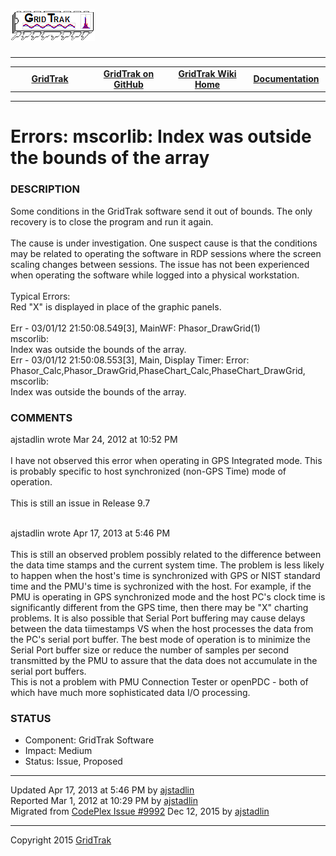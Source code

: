 <html lang="en">
<body>
<!--HtmlToGmd.Body-->
<div id="NavigationMenu">
<h1><a href="https://github.com/ajstadlin/GridTrak/blob/master/Documentation/wiki/GridTrak_Home.md">
<img src="https://github.com/ajstadlin/GridTrak/blob/master/Documentation/wiki/GridTrak_Logo.png" alt="Open Source SynchroPhasor PMU" /></a></h1>
<hr />
<table style="width: 100%; border-collapse: collapse; border: 0px solid gray;">
<tr>
<td style="width: 25%; text-align:center;"><b><a href="http://www.gridtrak.com">GridTrak</a></b></td>
<td style="width: 25%; text-align:center;"><b><a href="https://github.com/ajstadlin/GridTrak">GridTrak on GitHub</a></b></td>
<td style="width: 25%; text-align:center;"><b><a href="https://github.com/ajstadlin/GridTrak/blob/master/Documentation/wiki/GridTrak_Home.md">GridTrak Wiki Home</a></b></td>
<td style="width: 25%; text-align:center;"><b><a href="https://github.com/ajstadlin/GridTrak/blob/master/Documentation/wiki/GridTrak_Documentation_Home.md">Documentation</a></b></td>
</tr>
</table>
</div>
<hr />
<!--/HtmlToGmd.Body-->
<div class="WikiContent">
<h1>Errors: mscorlib: Index was outside the bounds of the array</h1>
<h3>DESCRIPTION</h3>
Some conditions in the GridTrak software send it out of bounds. The only recovery is to close the program and run it again.<br />
&nbsp;<br />
The cause is under investigation. One suspect cause is that the conditions may be related to operating the software in RDP sessions where the screen scaling changes between sessions. The issue has not been experienced when operating the software while logged into a physical workstation.<br />
&nbsp;<br />  
Typical Errors:<br />
Red "X" is displayed in place of the graphic panels.<br />
&nbsp;<br />
Err - 03/01/12 21:50:08.549[3], MainWF: Phasor_DrawGrid(1)<br />
mscorlib:<br />
Index was outside the bounds of the array.<br />
Err - 03/01/12 21:50:08.553[3], Main, Display Timer: Error: Phasor_Calc,Phasor_DrawGrid,PhaseChart_Calc,PhaseChart_DrawGrid,<br />
mscorlib:<br />
Index was outside the bounds of the array.
<h3>COMMENTS</h3>
ajstadlin wrote Mar 24, 2012 at 10:52 PM <br />
&nbsp;<br />
I have not observed this error when operating in GPS Integrated mode. This is probably specific to host synchronized (non-GPS Time) mode of operation. <br />
&nbsp;<br />
This is still an issue in Release 9.7<br />
&nbsp;<br />

ajstadlin wrote Apr 17, 2013 at 5:46 PM <br />
&nbsp;<br />
This is still an observed problem possibly related to the difference between the data time stamps and the current system time. The problem is less likely to happen when the host's time is synchronized with GPS or NIST standard time and the PMU's time is sychronized with the host. For example, if the PMU is operating in GPS synchronized mode and the host PC's clock time is significantly different from the GPS time, then there may be "X" charting problems. It is also possible that Serial Port buffering may cause delays between the data tiimestamps VS when the host processes the data from the PC's serial port buffer. The best mode of operation is to minimize the Serial Port buffer size or reduce the number of samples per second transmitted by the PMU to assure that the data does not accumulate in the serial port buffers. 
&nbsp;<br />
This is not a problem with PMU Connection Tester or openPDC - both of which have much more sophisticated data I/O processing.
<h3>STATUS</h3>
<ul>
<li>Component:  GridTrak Software</li>
<li>Impact:  Medium</li>
<li>Status:  Issue, Proposed</li>
</ul>
</div>
<hr />
<div class="footer">
Updated Apr 17, 2013 at 5:46 PM by <a href="https://github.com/ajstadlin/GridTrak/blob/master/Documentation/wiki/Contributors/ajstadlin.md">ajstadlin</a><br />
Reported Mar 1, 2012 at 10:29 PM by <a href="https://github.com/ajstadlin/GridTrak/blob/master/Documentation/wiki/Contributors/ajstadlin.md">ajstadlin</a><br />
<!--HtmlToGmd.Migration-->Migrated from <a href="http://gridtrak.codeplex.com/workitem/9992">CodePlex Issue #9992</a> Dec 12, 2015 by <a href="https://github.com/ajstadlin/GridTrak/blob/master/Documentation/wiki/Contributors/ajstadlin.md">ajstadlin</a><!--/HtmlToGmd.Migration-->
</div>
<!--HtmlToGmd.Foot-->
<div id="copyright">
<hr />
Copyright 2015 <a href="http://www.gridtrak.com">GridTrak</a>
</div>
<!--/HtmlToGmd.Foot-->
</body>
</html>
